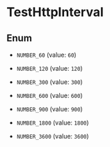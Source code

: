 

# TestHttpInterval

## Enum


* `NUMBER_60` (value: `60`)

* `NUMBER_120` (value: `120`)

* `NUMBER_300` (value: `300`)

* `NUMBER_600` (value: `600`)

* `NUMBER_900` (value: `900`)

* `NUMBER_1800` (value: `1800`)

* `NUMBER_3600` (value: `3600`)



